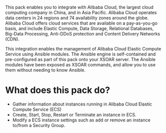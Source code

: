 This pack enables you to integrate with Alibaba Cloud, the largest cloud computing company in China, and in Asia Pacific. Alibaba Cloud operates data centers in 24 regions and 74 availability zones around the globe. Alibaba Cloud offers cloud services that are available on a pay-as-you-go basis, and include Elastic Compute, Data Storage, Relational Databases, Big-Data Processing, Anti-DDoS protection and Content Delivery Networks (CDN). 

This integration enables the management of Alibaba Cloud Elastic Compute Service using Ansible modules. The Ansible engine is self-contained and pre-configured as part of this pack onto your XSOAR server. The Ansible modules have been exposed as XSOAR commands, and allow you to use them without needing to know Ansible.

# What does this pack do?

* Gather information about instances running in Alibaba Cloud Elastic Compute Service (ECS)
* Create, Start, Stop, Restart or Terminate an instance in ECS.
* Modify a ECS instance settings such as add or remove an instance to/from a Security Group.
